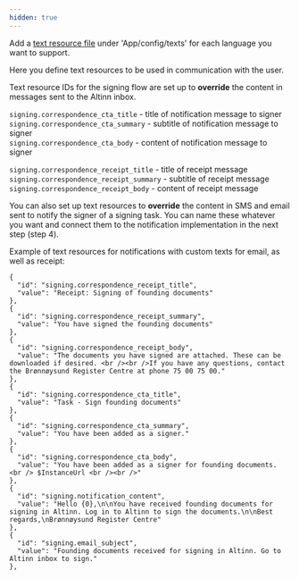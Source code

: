 ```yaml
---
hidden: true
---
```


Add a [text resource file](../../../../reference/ux/texts/) under 'App/config/texts' for each language you want to support.

Here you define text resources to be used in communication with the user.

Text resource IDs for the signing flow are set up to **override** the content in messages sent to the Altinn inbox.

`signing.correspondence_cta_title` - title of notification message to signer </br>
`signing.correspondence_cta_summary` - subtitle of notification message to signer </br>
`signing.correspondence_cta_body` - content of notification message to signer

`signing.correspondence_receipt_title` - title of receipt message
`signing.correspondence_receipt_summary` - subtitle of receipt message
`signing.correspondence_receipt_body` - content of receipt message

You can also set up text resources to **override** the content in SMS and email sent to notify the signer of a signing task.
You can name these whatever you want and connect them to the notification implementation in the next step (step 4).

Example of text resources for notifications with custom texts for email, as well as receipt:

```
{
  "id": "signing.correspondence_receipt_title",
  "value": "Receipt: Signing of founding documents"
},
{
  "id": "signing.correspondence_receipt_summary",
  "value": "You have signed the founding documents"
},
{
  "id": "signing.correspondence_receipt_body",
  "value": "The documents you have signed are attached. These can be downloaded if desired. <br /><br />If you have any questions, contact the Brønnøysund Register Centre at phone 75 00 75 00."
},
{
  "id": "signing.correspondence_cta_title",
  "value": "Task - Sign founding documents"
},
{
  "id": "signing.correspondence_cta_summary",
  "value": "You have been added as a signer."
},
{
  "id": "signing.correspondence_cta_body",
  "value": "You have been added as a signer for founding documents. <br /> $InstanceUrl <br /><br />"
},
{
  "id": "signing.notification_content",
  "value": "Hello {0},\n\nYou have received founding documents for signing in Altinn. Log in to Altinn to sign the documents.\n\nBest regards,\nBrønnøysund Register Centre"
},
{
  "id": "signing.email_subject",
  "value": "Founding documents received for signing in Altinn. Go to Altinn inbox to sign."
},
```
